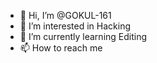 - 👋 Hi, I’m @GOKUL-161
- 👀 I’m interested in Hacking
- 🌱 I’m currently learning Editing
- 📫 How to reach me 

<!---
GOKUL-161/GOKUL-161 is a ✨ special ✨ repository because its `README.md` (this file) appears on your GitHub profile.
You can click the Preview link to take a look at your changes.
--->

